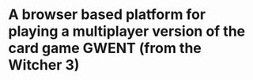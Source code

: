 # A browser based platform for playing a multiplayer version of the card game GWENT (from the Witcher 3)